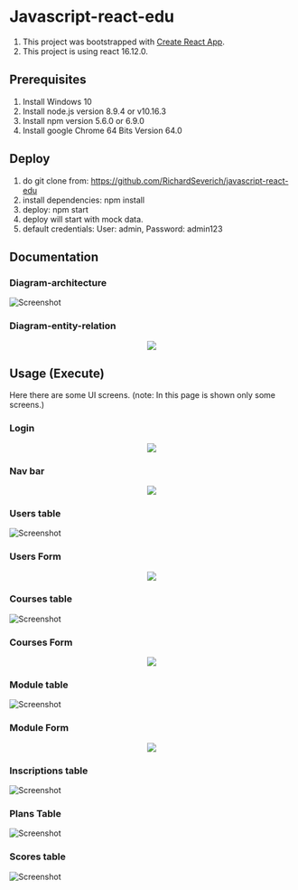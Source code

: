 # Javascript-react-edu

1. This project was bootstrapped with [Create React App](https://github.com/facebookincubator/create-react-app).
2. This project is using react 16.12.0.

## Prerequisites

1. Install Windows 10
2. Install node.js version 8.9.4 or v10.16.3
3. Install npm version 5.6.0 or 6.9.0
4. Install google Chrome 64 Bits Version 64.0

## Deploy

1. do git clone from: https://github.com/RichardSeverich/javascript-react-edu
2. install dependencies: npm install
3. deploy: npm start
4. deploy will start with mock data.
5. default credentials: User: admin, Password: admin123

## Documentation

### Diagram-architecture

![Screenshot](documentation/javascript-react-edu-architecture.jpg)

### Diagram-entity-relation

<p align="center">
  <img src="documentation/javascript-react-edu-entity-relation.jpg">
</p>

## Usage (Execute)

Here there are some UI screens.
(note: In this page is shown only some screens.)

### Login

<p align="center">
  <img src="documentation/ui-login.jpg">
</p>

### Nav bar

<p align="center">
  <img src="documentation/ui-nav-bar.jpg">
</p>

### Users table

![Screenshot](documentation/ui-users-table.jpg)

### Users Form

<p align="center">
  <img src="documentation/ui-users-form.jpg">
</p>

### Courses table

![Screenshot](documentation/ui-courses-table.jpg)

### Courses Form

<p align="center">
  <img src="documentation/ui-courses-form.jpg">
</p>

### Module table

![Screenshot](documentation/ui-modules-table.jpg)

### Module Form

<p align="center">
  <img src="documentation/ui-modules-form.jpg">
</p>

### Inscriptions table

![Screenshot](documentation/ui-inscriptions-table.jpg)

### Plans Table

![Screenshot](documentation/ui-plans-table.jpg)

### Scores table

![Screenshot](documentation/ui-scores-table.jpg)
